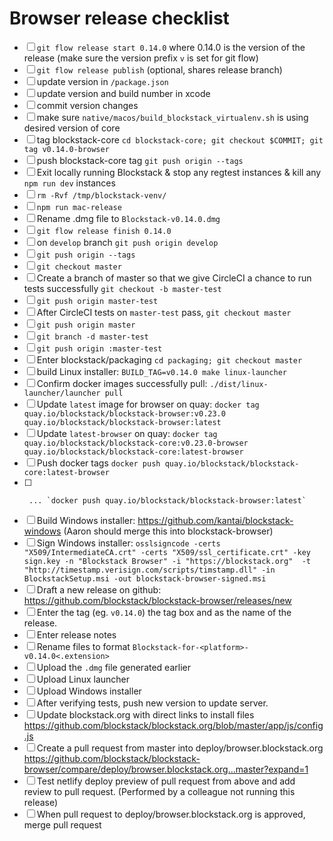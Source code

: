 # Browser release checklist

- [ ] `git flow release start 0.14.0` where 0.14.0 is the version of the release (make sure the version prefix `v` is set for git flow)
- [ ] `git flow release publish` (optional, shares release branch)
- [ ] update version in `/package.json`
- [ ] update version and build number in xcode
- [ ] commit version changes
- [ ] make sure `native/macos/build_blockstack_virtualenv.sh` is using desired version of core
- [ ] tag blockstack-core `cd blockstack-core; git checkout $COMMIT; git tag v0.14.0-browser`
- [ ] push blockstack-core tag `git push origin --tags`
- [ ] Exit locally running Blockstack & stop any regtest instances & kill any `npm run dev` instances
- [ ] `rm -Rvf /tmp/blockstack-venv/`
- [ ] `npm run mac-release`
- [ ] Rename .dmg file to `Blockstack-v0.14.0.dmg`
- [ ] `git flow release finish 0.14.0`
- [ ] on `develop` branch `git push origin develop`
- [ ] `git push origin --tags`
- [ ] `git checkout master`
- [ ] Create a branch of master so that we give CircleCI a chance to run tests successfully `git checkout -b master-test`
- [ ] `git push origin master-test`
- [ ] After CircleCI tests on `master-test` pass, `git checkout master`
- [ ] `git push origin master`
- [ ] `git branch -d master-test`
- [ ] `git push origin :master-test`
- [ ] Enter blockstack/packaging `cd packaging; git checkout master`
- [ ] build Linux installer: `BUILD_TAG=v0.14.0 make linux-launcher`
- [ ] Confirm docker images successfully pull: `./dist/linux-launcher/launcher pull`
- [ ] Update `latest` image for browser on quay: `docker tag quay.io/blockstack/blockstack-browser:v0.23.0 quay.io/blockstack/blockstack-browser:latest`
- [ ] Update `latest-browser` on quay: `docker tag quay.io/blockstack/blockstack-core:v0.23.0-browser quay.io/blockstack/blockstack-core:latest-browser`
- [ ] Push docker tags `docker push quay.io/blockstack/blockstack-core:latest-browser`
- [ ]      ... `docker push quay.io/blockstack/blockstack-browser:latest`
- [ ] Build Windows installer: https://github.com/kantai/blockstack-windows (Aaron should merge this into blockstack-browser)
- [ ] Sign Windows installer: `osslsigncode -certs "X509/IntermediateCA.crt" -certs "X509/ssl_certificate.crt" -key sign.key -n "Blockstack Browser" -i "https://blockstack.org"  -t "http://timestamp.verisign.com/scripts/timstamp.dll" -in BlockstackSetup.msi -out blockstack-browser-signed.msi`
- [ ] Draft a new release on github: https://github.com/blockstack/blockstack-browser/releases/new
- [ ] Enter the tag (eg. `v0.14.0`) the tag box and as the name of the release.
- [ ] Enter release notes
- [ ] Rename files to format `Blockstack-for-<platform>-v0.14.0<.extension>`
- [ ] Upload the `.dmg` file generated earlier
- [ ] Upload Linux launcher
- [ ] Upload Windows installer
- [ ] After verifying tests, push new version to update server.
- [ ] Update blockstack.org with direct links to install files https://github.com/blockstack/blockstack.org/blob/master/app/js/config.js
- [ ] Create a pull request from master into deploy/browser.blockstack.org https://github.com/blockstack/blockstack-browser/compare/deploy/browser.blockstack.org...master?expand=1
- [ ] Test netlify deploy preview of pull request from above and add review to pull request. (Performed by a colleague not running this release)
- [ ] When pull request to deploy/browser.blockstack.org is approved, merge pull request
